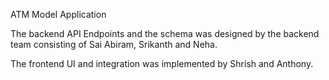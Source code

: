 ATM Model Application

The backend API Endpoints and the schema was designed by the backend team consisting of Sai Abiram, Srikanth and Neha.

The frontend UI and integration was implemented by Shrish and Anthony.
